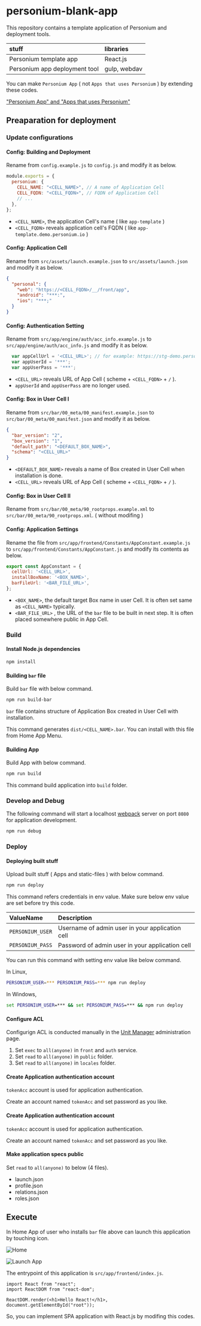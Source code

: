 # personium-blank-app

This repository contains a template application of Personium and deployment tools.

| stuff                         | libraries    |
| :---------------------------- | :----------- |
| Personium template app        | React.js     |
| Personium app deployment tool | gulp, webdav |

You can make `Personium App` ( not `Apps that uses Personium` ) by extending these codes.

["Personium App" and "Apps that uses Personium"](https://personium.io/docs/en/app-developer/Personium_Apps/)

## Preaparation for deployment

### Update configurations

#### Config: Building and Deployment

Rename from `config.example.js` to `config.js` and modify it as below.

```js
module.exports = {
  personium: {
    CELL_NAME: "<CELL_NAME>", // A name of Application Cell
    CELL_FQDN: "<CELL_FQDN>", // FQDN of Application Cell
    // ...
  },
};
```

- `<CELL_NAME>`, the application Cell's name ( like `app-template` )
- `<CELL_FQDN>` reveals application cell's FQDN ( like `app-template.demo.personium.io` )

#### Config: Application Cell

Rename from `src/assets/launch.example.json` to `src/assets/launch.json` and modify it as below.

```json
{
  "personal": {
    "web": "https://<CELL_FQDN>/__/front/app",
    "android": "***:",
    "ios": "***;"
  }
}
```

#### Config: Authentication Setting

Rename from `src/app/engine/auth/acc_info.example.js` to `src/app/engine/auth/acc_info.js` and modify it as below.

```javascript
  var appCellUrl = '<CELL_URL>'; // for example: https://stg-demo.personium.io/appCellName/ or https://appCellName.stg-demo.personium.io/
  var appUserId = '***';
  var appUserPass = '***';
```

- `<CELL_URL>` reveals URL of App Cell ( scheme + `<CELL_FQDN>` + `/` ).
- `appUserId` and `appUserPass` are no longer used.

#### Config: Box in User Cell I

Rename from `src/bar/00_meta/00_manifest.example.json` to `src/bar/00_meta/00_manifest.json` and modify it as below.

```json
{
  "bar_version": "2",
  "box_version": "1",
  "default_path": "<DEFAULT_BOX_NAME>",
  "schema": "<CELL_URL>"
}
```

- `<DEFAULT_BOX_NAME>` reveals a name of Box created in User Cell when installation is done.
- `<CELL_URL>` reveals URL of App Cell ( scheme + `<CELL_FQDN>` + `/` ).

#### Config: Box in User Cell II

Rename from `src/bar/00_meta/90_rootprops.example.xml` to `src/bar/00_meta/90_rootprops.xml`. ( without modifing )

#### Config: Application Settings

Rename the file from `src/app/frontend/Constants/AppConstant.example.js` to `src/app/frontend/Constants/AppConstant.js` and modify its contents as below.

```js
export const AppConstant = {
  cellUrl: '<CELL_URL>',
  installBoxName: '<BOX_NAME>',
  barFileUrl: '<BAR_FILE_URL>',
};
```

- `<BOX_NAME>`, the default target Box name in user Cell. It is often set same as `<CELL_NAME>` typically.
- `<BAR_FILE_URL>` , the URL of the `bar` file to be built in next step. It is often placed somewhere public in App Cell.

### Build

#### Install Node.js dependencies

```bash
npm install
```

#### Building `bar` file

Build `bar` file with below command.

```bash
npm run build-bar
```

`bar` file contains structure of Application Box created in User Cell with installation.

This command generates `dist/<CELL_NAME>.bar`. You can install with this file from Home App Menu.

#### Building App

Build App with below command.

```bash
npm run build
```

This command build application into `build` folder.

### Develop and Debug

The following command will start a localhost [webpack](https://webpack.js.org/) server on port `8080` for application development.

```bash
npm run debug
```

### Deploy

#### Deploying built stuff

Upload built stuff ( Apps and static-files ) with below command.

```bash
npm run deploy
```

This command refers credentials in env value. Make sure below env value are set before try this code.

| ValueName        | Description                                     |
| :--------------- | :---------------------------------------------- |
| `PERSONIUM_USER` | Username of admin user in your application cell |
| `PERSONIUM_PASS` | Password of admin user in your application cell |

You can run this command with setting env value like below command.

In Linux,

```bash
PERSONIUM_USER=*** PERSONIUM_PASS=*** npm run deploy
```

In Windows,

```cmd
set PERSONIUM_USER=*** && set PERSONIUM_PASS=*** && npm run deploy
```

#### Configure ACL

Configurign ACL is conducted manually in the [Unit Manager](https://github.com/personium/app-uc-unit-manager) administration page.

1. Set `exec` to `all(anyone)` in `front` and `auth` service.
1. Set `read` to `all(anyone)` in `public` folder.
1. Set `read` to `all(anyone)` in `locales` folder.

#### Create Application authentication account

`tokenAcc` account is used for application authentication.

Create an account named `tokenAcc` and set password as you like.

#### Create Application authentication account

`tokenAcc` account is used for application authentication.

Create an account named `tokenAcc` and set password as you like.

#### Make application specs public

Set `read` to `all(anyone)` to below (4 files).

- launch.json
- profile.json
- relations.json
- roles.json

## Execute

In Home App of user who installs `bar` file above can launch this application by touching icon.

![Home](docs/launch_app/001.png)

![Launch App](docs/launch_app/002.png)

The entrypoint of this application is `src/app/frontend/index.js`.

```es6
import React from "react";
import ReactDOM from "react-dom";

ReactDOM.render(<h1>Hello React!</h1>, document.getElementById("root"));
```

So, you can implement SPA application with React.js by modifing this codes.
